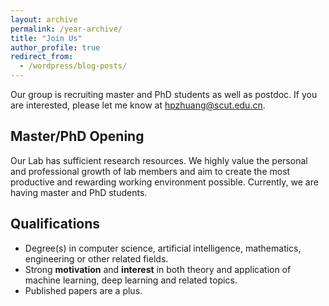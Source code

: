 ```yaml
---
layout: archive
permalink: /year-archive/
title: "Join Us"
author_profile: true
redirect_from:
  - /wordpress/blog-posts/
---
```

Our group is recruiting master and PhD students as well as postdoc. If you are interested, please let me know at hpzhuang@scut.edu.cn.

Master/PhD Opening
----------
Our Lab has sufficient research resources. We highly value the personal and professional growth of lab members and aim to create the most productive and rewarding working environment possible. Currently, we are having master and PhD students.

Qualifications
----------
* Degree(s) in computer science, artificial intelligence, mathematics, engineering or other related fields.
* Strong __motivation__ and __interest__ in both theory and application of machine learning, deep learning and related topics.
* Published papers are a plus.
